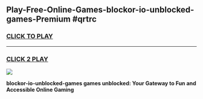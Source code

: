 
## Play-Free-Online-Games-blockor-io-unblocked-games-Premium #qrtrc
<h3>
<a href="https://premium.freeplayer.one?title=blockor-io-unblocked-games&ref=8M">CLICK TO PLAY</a></h3>
<hr>

<h3>
<a href="https://premium.freeplayer.one?title=blockor-io-unblocked-games&ref=8M">CLICK 2 PLAY</a>
  
</h3>

<a href="https://premium.freeplayer.one?title=blockor-io-unblocked-games&ref=8M"><img src="https://clearcache.store/games.png"></a>


**blockor-io-unblocked-games games unblocked: Your Gateway to Fun and Accessible Online Gaming**
